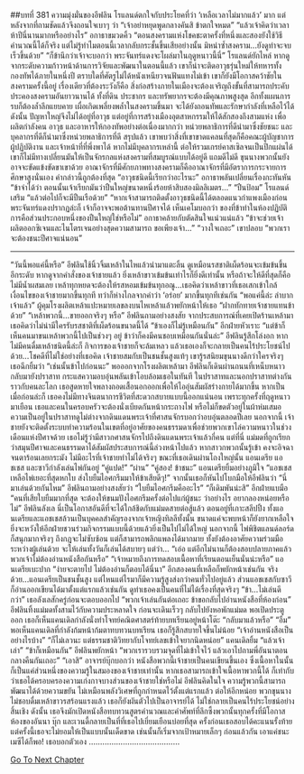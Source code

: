 ##บทที่ 381 ความมุ่งมั่นของอีฟลิน
โรแลนด์ตกใจกับประโยคที่ว่า ‘เหลือเวลาไม่มากแล้ว’ มาก แต่หลังจากที่ถามชัดแล้วจึงถอนใจเบาๆ ว่า “เจ้าอย่าหยุดพูดกลางคันสิ ข้าตกใจหมด”
“แล้วเจ้าคิดว่าเวลาห้าปีนี่นานมากหรืออย่างไร” อกาธาขมวดคิ้ว “ตอนสงครามแห่งโชคชะตาครั้งที่หนึ่งและสองยังใช้วิธีคำนวณนี้ได้ก็จริง แต่ไม่รู้ทำไมตอนนี้เวลากลับกระชั้นขึ้นเสียอย่างนั้น มิหนำซ้ำสงคราม...ยังดูท่าจะจบเร็วขึ้นด้วย”
“ก็ข้านึกว่าเจ้าจะบอกว่า พระจันทร์แดงจะโผล่มาในฤดูหนาวนี้นี่” โรแลนด์ยักไหล่ หากดูจากระดับความก้าวหน้าด้านการวิจัยและพัฒนาในตอนนี้แล้ว เขาก็น่าจะติดอาวุธรุ่นใหม่ให้ทหารทั้งกองทัพได้ภายในหนึ่งปี ตราบใดที่ศัตรูไม่ได้หนังเหนียวจนฟันแทงไม่เข้า เขาก็ยังมีโอกาสคว้าชัยในสงครามครั้งนี้อยู่ เรื่องเดียวที่ต้องระวังก็คือ สิ่งก่อสร้างภายในเมืองจะต้องเจริญถึงขั้นที่สามารถประคับประคองสงครามอันยาวนานได้ ทั้งที่ดิน ประชากร และทรัพยากรจะต้องมีคุณภาพสูงสุด อีกทั้งแผนการรบก็ต้องล้ำลึกแยบคาย เผื่อเกิดเพลี่ยงพล้ำในสงครามขึ้นมา จะได้ยังถอนทัพและรักษากำลังที่เหลือไว้ได้
ดังนั้น ปัญหาใหญ่จึงไม่ได้อยู่ที่อาวุธ แต่อยู่ที่การสร้างเมืองอุตสาหกรรมให้ได้สักสองถึงสามแห่ง เพื่อผลิตกำลังคน อาวุธ และอาหารให้กองทัพอย่างต่อเนื่องมากกว่า หน่วยพลาธิการที่ดีนำมาซึ่งชัยชนะ และบุคลากรที่ดีก็นำมาซึ่งหน่วยพลาธิการที่ดี สรุปแล้ว เขาพบว่าสิ่งที่เขาขาดแคลนที่สุดก็คือคณะผู้บัญชาการ ผู้ปฏิบัติงาน และเจ้าหน้าที่ที่พึ่งพาได้ หากไม่มีบุคลากรเหล่านี้ ต่อให้รวมเกรย์คาสเซิลจนเป็นปึกแผ่นได้ เขาก็ไม่มีทางเปลี่ยนมันให้เป็นจักรกลแห่งสงครามที่สมบูรณ์แบบได้อยู่ดี แถมดีไม่ดี ขุนนางพวกนั้นยังอาจจะขัดแข้งขัดขาเขาด้วย
อาณาจักรที่มีศักยภาพทางสงครามก็คืออาณาจักรที่มีอัตราการกระจายการศึกษาสูงนั่นเอง คำกล่าวนี้ถูกต้องที่สุด
“อาวุธชนิดนี้เรียกว่าอะไรนะ” อกาธาพลันเปลี่ยนเรื่องกะทันหัน “ข้าจำได้ว่า ตอนนั้นเจ้าเรียกมันว่าปืนใหญ่ขนาดหนึ่งร้อยห้าสิบสองมิลลิเมตร...”
“ปืนป้อม” โรแลนด์เสริม “แล้วต่อไปก็จะมีปืนเรือด้วย”
“หากเจ้าสามารถติดตั้งอาวุธชนิดนี้ได้ตลอดแนวกำแพงเมืองก่อนพระจันทร์แดงปรากฏล่ะก็ เจ้าก็อาจจะพอต้านทานปีศาจได้ เห็นเคโมบอกว่า ของที่ข้าทำในห้องปฏิบัติการคือส่วนประกอบหนึ่งของปืนใหญ่ใช่หรือไม่” อกาธาคล้ายกับตัดสินใจแน่วแน่แล้ว “ข้าจะช่วยเจ้าผลิตออกซิเจนและไนโตรเจนอย่างสุดความสามารถ ขอเพียงเจ้า...”
“วางใจเถอะ” เขาปลอบ “พวกเราจะต้องชนะปีศาจแน่นอน”
**********
“วันนี้พอแค่นี้หรือ” อีฟลินใช้นิ้วจิ้มเหล้าในไหแล้วนำมาแตะลิ้น ดูเหมือนรสชาติเผ็ดร้อนจะเข้มข้นขึ้นอีกระดับ หากดูจากคำสั่งของเจ้าชายแล้ว ยิ่งเหล้าขาวเข้มข้นเท่าไรก็ยิ่งดีเท่านั้น หรือถ้าจะให้ดีที่สุดก็คือไม่มีน้ำผสมเลย เหล้าทุกหยดจะต้องให้รสหอมเข้มข้นทุกอณู...เธอคิดว่าเหล้าขาวที่เธอเสกเข้าใกล้เงื่อนไขของเจ้าชายมากขึ้นทุกที ทว่าก็ห่างไกลจากคำว่า ‘อร่อย’ มากขึ้นทุกทีเช่นกัน
“พอแค่นี้ล่ะ ลำบากเจ้าแล้ว” ผู้คุมโรงผลิตเหล้าแปะหมายเลขลงบนไหเหล้าแล้วพยักหน้าให้เธอ “ฝากทักทายเจ้าชายแทนข้าด้วย”
“เหล้าพวกนี้...ขายออกจริงๆ หรือ” อีฟลินถามอย่างสงสัย จากประสบการณ์ที่เคยเปิดร้านเหล้ามา เธอคิดว่าไม่น่ามีใครรับรสชาติที่เผ็ดร้อนขนาดนี้ได้
“ข้าเองก็ไม่รู้เหมือนกัน” อีกฝ่ายหัวเราะ “แต่ข้าก็เห็นคนมาขนเหล้าพวกนี้ไปเป็นช่วงๆ อยู่ ข้าว่าก็คงมีคนชอบเหมือนกันนั่นล่ะ”
อีฟลินรู้สึกโล่งอก หากไม่มีคนดื่มเหล้าชนิดนี้ล่ะก็ กิจการของเจ้าชายก็จะล้มเหลว แล้วเธอเองก็จะกลายเป็นคนไร้ประโยชน์ไปด้วย...โชคดีที่ไม่ใช่อย่างที่เธอคิด เจ้าชายสมกับเป็นชนชั้นสูงแท้ๆ เขารู้รสนิยมขุนนางดีกว่าใครจริงๆ เธอฉีกยิ้มว่า “เช่นนั้นข้าไปก่อนนะ”
พอออกจากโรงผลิตเหล้ามา อีฟลินก็เดินผ่านถนนที่เหน็บหนาวกลับมายังปราสาท กระแสความอบอุ่นพลันเข้าโอบล้อมเธอในทันที ในปราสาทและนอกปราสาทต่างกันราวกับคนละโลก เธอสูดหายใจพลางถอดเสื้อนอกออกเพื่อให้ไออุ่นสัมผัสร่างกายได้มากขึ้น
หากเป็นเมื่อก่อนล่ะก็ เธอคงไม่มีทางจินตนาการชีวิตที่สะดวกสบายแบบนี้ออกแน่นอน เพราะทุกครั้งที่ฤดูหนาวมาเยือน เธอและคนในครอบครัวจะต้องนั่งเบียดกันหน้ากระถางไฟ หรือไม่ก็ขดตัวอยู่ในผ้าห่มเสมอ ความเป็นอยู่ในปราสาทดูไม่ต่างจากดินแดนพระเจ้าที่ศาสนจักรบอกว่าอบอุ่นตลอดปีเลย นอกจากนี้ เจ้าชายยังจะติดตั้งระบบทำความร้อนในเขตที่อยู่อาศัยของคนธรรมดาเพื่อช่วยพวกเขาไล่ความหนาวในช่วงเดือนแห่งปีศาจด้วย เธอไม่รู้ว่ามีสาวกศาสนจักรไปถึงดินแดนพระเจ้าแล้วกี่คน แต่ที่นี่ แม่มดที่ถูกเรียกว่าสมุนปีศาจและคนธรรมดาได้สัมผัสประสบการณ์นี้ล่วงหน้าไปแล้ว หากสาวกพวกนั้นรู้เข้า คงจะอิจฉาจนตาร้อนเลยกระมัง
ไม่มีอะไรที่เจ้าชายทำไม่ได้จริงๆ
ขณะที่เธอเดินผ่านโถงใหญ่นั้น แอนเดรีย แอชเชส และซาวีกำลังเล่นไพ่กันอยู่
“คู่แปด!”
“ผ่าน”
“คู่สอง! ข้าชนะ” แอนเดรียยิ้มอย่างภูมิใจ “แอชเชสเหลือไพ่เยอะที่สุดหกใบ ส่งใบยืมไอศกรีมมาให้ข้าเสียดีๆ!” จากนั้นเธอก็หันไปโบกมือให้อีฟลินว่า “นี่ มาเล่นด้วยกันไหม”
อีฟลินถามอย่างสงสัยว่า “ใบยืมไอศกรีมคืออะไร”
“ก็เดิมพันน่ะสิ” อีกฝ่ายแบมือ “คนที่เสียใบยืมมากที่สุด จะต้องให้ขนมปังไอศกรีมครั้งต่อไปแก่ผู้ชนะ ว่าอย่างไร อยากลองหน่อยหรือไม่”
อีฟลินลังเล นี่เป็นโอกาสอันดีที่จะได้ใกล้ชิดกับแม่มดสายต่อสู้แล้ว ตอนอยู่ที่เกาะสลีปปิ้ง ทั้งแอนเดรียและแอชเชสล้วนเป็นบุคคลสำคัญรองจากเจ้าหญิงทิลลีทั้งนั้น ขนาดแค่จะพบหน้าก็ยังยากเหลือใจ ยิ่งจะหวังให้อีกฝ่ายชวนร่วมกิจกรรมแบบนี้ด้วยแล้วยิ่งเป็นไปไม่ได้ใหญ่ นอกจากนี้ ไพ่พิชิตแลนด์ลอร์ดก็สนุกมากจริงๆ ถึงกฎจะไม่ซับซ้อน แต่ก็สามารถพลิกแพลงได้มากมาย ทั้งยังต้องอาศัยความร่วมมือระหว่างผู้เล่นด้วย จะให้เล่นทั้งวันก็เล่นได้สบายๆ แต่ว่า...
“เอ่อ แต่อีกไม่นานก็ต้องสอบปลายภาคแล้ว พวกเจ้าไม่ต้องอ่านหนังสือกันหรือ”
“เจ้าหมายถึงการทดสอบเนื้อหาที่เรียนตอนเย็นนั่นน่ะหรือ” แอนเดรียเบะปาก “ง่ายจะตายไป ไม่ต้องอ่านก็ตอบได้นี่นา”
อีกสองคนที่เหลือก็พยักหน้าเช่นกัน
จริงด้วย...แอนเดรียเป็นชนชั้นสูง แต่ไหนแต่ไรมาก็มีความรู้สูงส่งกว่าคนทั่วไปอยู่แล้ว ส่วนแอชเชสกับซาวีก็อ่านออกเขียนได้มาตั้งแต่แรกแล้วเช่นกัน ดูท่าเธอคงเป็นคนที่ไม่ได้เรื่องที่สุดจริงๆ
“ข้า...ไม่เล่นดีกว่า” เธอลังเลสักครู่ก่อนจะตอบออกไป “พวกเจ้าเล่นกันต่อเถอะ ข้าขอกลับไปอ่านหนังสือที่ห้องก่อน”
อีฟลินทิ้งแม่มดทั้งสามไว้กับความประหลาดใจ ก่อนจะเดินเร็วๆ กลับไปยังหอพักแม่มด พอเปิดประตูออก เธอก็เห็นแคนเดิลกำลังนั่งทำโจทย์คณิตศาสตร์ท้ายบทเรียนอยู่หน้าโต๊ะ
“กลับมาแล้วหรือ”
“อืม” พอเห็นแคนเดิลที่กำลังก้มหน้าก้มตาทบทวนบทเรียน เธอก็รู้สึกสบายใจขึ้นไม่น้อย “เจ้าอ่านหนังสือเป็นอย่างไรบ้าง”
“ก็ไม่เลวนะ แต่ธรรมชาติวิทยากับโจทย์เลขเข้าใจยากนิดหน่อย” แคนเดิลยิ้ม “แล้วเจ้าเล่า”
“ข้าก็เหมือนกัน” อีฟลินพยักหน้า “พวกเรารวบรวมจุดที่ไม่เข้าใจไว้ แล้วเอาไปถามพี่อันนาตอนกลางคืนกันเถอะ”
“เอาสิ”
อาจารย์บุ๊กบอกว่า หนังสือพวกนี้เจ้าชายเป็นคนเขียนขึ้นเอง ซึ่งเนื้อหาในนั้นก็เป็นแค่ส่วนหนึ่งของความรู้ในสมองของเจ้าชายเท่านั้น หากเธอสามารถเข้าใจเนื้อหาพวกนี้ได้ ก็เท่ากับว่าเธอได้ครอบครองความเก่งกาจบางส่วนของเจ้าชายใช่หรือไม่ อีฟลินคิดในใจ ความรู้พวกนี้สามารถพัฒนาได้ด้วยความขยัน ไม่เหมือนพลังวิเศษที่ถูกกำหนดไว้ตั้งแต่แรกแล้ว ต่อให้อีกหน่อย พวกขุนนางไม่ชอบดื่มเหล้าขาวรสร้อนแรงแล้ว เธอก็ยังผันตัวไปเป็นอาจารย์ได้ ไม่ใช่กลายเป็นคนไร้ประโยชน์อย่างสิ้นเชิง ดังนั้น เธอจึงมักเปิดหนังสือทบทวนสูตรคำนวณและคำศัพท์ที่ลึกซึ้งพวกนั้นทุกครั้งที่มีโอกาส ห้องของอันนา บุ๊ก และเวนดี้กลายเป็นที่ที่เธอไปเยี่ยมเยือนบ่อยที่สุด
ครั้งก่อนเธอสอบได้คะแนนรั้งท้าย แต่ครั้งนี้เธอจะไม่ยอมให้เป็นแบบนั้นเด็ดขาด
เช่นนั้นก็เริ่มจากเป้าหมายเล็กๆ ก่อนแล้วกัน เอาแค่ชนะเมซีได้ก็พอ! เธอบอกตัวเอง
........................................






[Go To Next Chapter]( ./294.md)